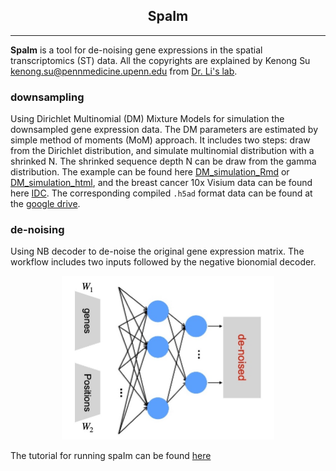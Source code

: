 <center> <h2> SpaIm </h2> </center>

-------------------
**SpaIm** is a tool for de-noising gene expressions in the spatial transcriptomics (ST) data. All the copyrights are explained by Kenong Su <kenong.su@pennmedicine.upenn.edu> from [Dr. Li's lab](https://transgen.med.upenn.edu/).


### downsampling
Using Dirichlet Multinomial (DM) Mixture Models for simulation the downsampled gene expression data. The DM parameters are estimated by simple method of moments (MoM) approach. It includes two steps: draw from the Dirichlet distribution, and simulate multinomial distribution with a shrinked N. The shrinked sequence depth N can be draw from the gamma distribution. The example can be found here [DM_simulation_Rmd](https://github.com/suke18/spaIm/blob/main/downsampling/DM_simulation.Rmd) or [DM_simulation_html](https://htmlpreview.github.io/?https://github.com/suke18/spaIm/blob/main/downsampling/DM_simulation_2.html), and the breast cancer 10x Visium data can be found here [IDC](https://www.10xgenomics.com/resources/datasets/invasive-ductal-carcinoma-stained-with-fluorescent-cd-3-antibody-1-standard-1-2-0). The corresponding compiled `.h5ad` format data can be found at the [google drive](https://drive.google.com/drive/u/0/folders/1yiYOw2wL8-xunOkkVy-VkIh1h8mrUgjC).



### de-noising
Using NB decoder to de-noise the original gene expression matrix. The workflow includes two inputs followed by the negative bionomial decoder.

<p align="center" width="100%">
  <img width="340" height="262" src="spaIm/spaIm_workflow.jpg">
</p>

The tutorial for running spaIm can be found [here](https://github.com/suke18/spaIm/blob/main/spaIm/Run_spaIm.ipynb)
